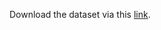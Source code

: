 Download the dataset via this [link](https://www.kaggle.com/datasets/arkhoshghalb/twitter-sentiment-analysis-hatred-speech/code?datasetId=100982).